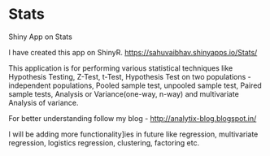 Stats
=====
Shiny App on Stats

I have created this app on ShinyR. https://sahuvaibhav.shinyapps.io/Stats/

This application is for performing various statistical techniques like Hypothesis Testing, Z-Test, t-Test, Hypothesis Test on two populations  - independent populations, Pooled sample test, unpooled sample test, Paired sample tests, Analysis or Variance(one-way, n-way) and multivariate Analysis of variance.

For better understanding follow my blog - http://analytix-blog.blogspot.in/

I will be adding more functionality]ies in future like regression, multivariate regression, logistics regression, clustering, factoring etc.

